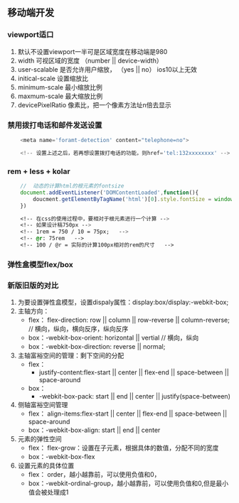 ## 移动端开发

### viewport适口
1. 默认不设置viewport一半可是区域宽度在移动端是980
2. width 可视区域的宽度 （number || device-width）
3. user-scalable 是否允许用户缩放， （yes || no） ios10以上无效
4. initical-scale 设置缩放比
5. minimum-scale 最小缩放比例
6. maxmum-scale 最大缩放比例
7. devicePixelRatio 像素比，把一个像素方法址n倍去显示



### 禁用拨打电话和邮件发送设置
```js
	<meta name='foramt-detection' content="telephone=no">

	<!-- 设置上述之后，若再想设置拨打电话的功能，则href='tel:132xxxxxxxx' -->

```


### rem  + less + kolar
```js
	// 	动态的计算html的根元素的fontsize
	document.addEventListener('DOMContentLoaded',function(){
		doucment.getElementByTagName('html')[0].style.fontSize = window.innerWidth / 10 + 'px';
	})
```
```css
	<!-- 在css的使用过程中，要相对于根元素进行一个计算 -->
	<!-- 如果设计稿750px -->
	<!-- 1rem = 750 / 10 = 75px;   -->
	<!-- @r: 75rem   -->
	<!-- 100 / @r = 实际的计算100px相对的rem的尺寸   -->
```

### 弹性盒模型flex/box
### 新版旧版的对比
1. 为要设置弹性盒模型，设置dispaly属性：display:box/display:-webkit-box;
2. 主轴方向：
	+ flex： flex-direction: row || column || row-reverse || column-reverse; // 横向，纵向，横向反序，纵向反序
	+ box：-webkit-box-orient: horizontal || vertial // 横向，纵向
	+ box：-webkit-box-direction: reverse || normal;
3. 主轴富裕空间的管理：剩下空间的分配
	+ flex： 
		- justify-content:flex-start || center || flex-end || space-between || space-around
	+ box：
		- -webkit-box-pack: start || end || center || justify(space-between)
4. 侧轴富裕空间管理
	+ flex： align-items:flex-start || center || flex-end || space-between || space-around
	+ box：-webkit-box-align: start || end || center 
5. 元素的弹性空间
	+ flex： flex-grow：设置在子元素，根据具体的数值，分配不同的宽度
	+ box：-webkit-box-flex
6. 设置元素的具体位置
	+ flex： order，越小越靠前，可以使用负值和0，
	+ box：-webkit-ordinal-group，越小越靠前，可以使用负值和0,但是最小值会被处理成1
